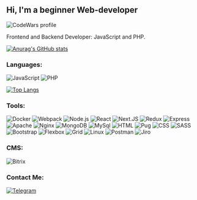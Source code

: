 ## Hi, I'm a beginner Web-developer

![CodeWars profile](https://www.codewars.com/users/LMarkov/badges/large)

Frontend and Backend Developer: JavaScript and PHP.

[![Anurag's GitHub stats](https://github-readme-stats.vercel.app/api?username=LMarkovWEB&count_private=true&show_icons=true)](https://github.com/anuraghazra/github-readme-stats)

### Languages:

![JavaScript](https://img.shields.io/badge/JavaScript-090909?style=for-the-badge&logo=JavaScript)
![PHP](https://img.shields.io/badge/PHP-090909?style=for-the-badge&logo=PHP)

[![Top Langs](https://github-readme-stats.vercel.app/api/top-langs/?username=LMarkovWEB)](https://github.com/anuraghazra/github-readme-stats)

### Tools:

![Docker](https://img.shields.io/badge/Docker-090909?style=for-the-badge&logo=Docker)
![Webpack](https://img.shields.io/badge/Webpack-090909?style=for-the-badge&logo=Webpack)
![Node.js](https://img.shields.io/badge/Node.js-090909?style=for-the-badge&logo=Node.js)
![React](https://img.shields.io/badge/React-090909?style=for-the-badge&logo=React)
![Next.JS](https://img.shields.io/badge/Next.JS-090909?style=for-the-badge&logo=Next.js)
![Redux](https://img.shields.io/badge/Redux-090909?style=for-the-badge&logo=Redux)
![Express](https://img.shields.io/badge/Express-090909?style=for-the-badge&logo=Express)
![Apache](https://img.shields.io/badge/Apache-090909?style=for-the-badge&logo=Apache)
![Nginx](https://img.shields.io/badge/Nginx-090909?style=for-the-badge&logo=Nginx)
![MongoDB](https://img.shields.io/badge/MongoDB-090909?style=for-the-badge&logo=MongoDB)
![MySql](https://img.shields.io/badge/MySql-090909?style=for-the-badge&logo=MySql)
![HTML](https://img.shields.io/badge/HTML-090909?style=for-the-badge&logo=HTML5)
![Pug](https://img.shields.io/badge/Pug-090909?style=for-the-badge&logo=Pug)
![CSS](https://img.shields.io/badge/CSS-090909?style=for-the-badge&logo=CSS3)
![SASS](https://img.shields.io/badge/SASS-090909?style=for-the-badge&logo=SASS)
![Bootstrap](https://img.shields.io/badge/Bootstrap-090909?style=for-the-badge&logo=Bootstrap)
![Flexbox](https://img.shields.io/badge/Flexbox-090909?style=for-the-badge&logo=Flexbox)
![Grid](https://img.shields.io/badge/Grid-090909?style=for-the-badge&logo=Grid)
![Linux](https://img.shields.io/badge/Linux-090909?style=for-the-badge&logo=Linux)
![Postman](https://img.shields.io/badge/Postman-090909?style=for-the-badge&logo=Postman)
![Jiro](<https://img.shields.io/badge/Jiro-090909?style=for-the-badge&logo=Jira Software>)

### CMS:

![Bitrix](https://img.shields.io/badge/Bitrix-090909?style=for-the-badge&logo=Bitrix)

### Contact Me:

[![Telegram](https://img.shields.io/badge/-Telegram-090909?style=for-the-badge&logo=telegram&logoColor=27A0D9)](https://t.me/LMarkov)
